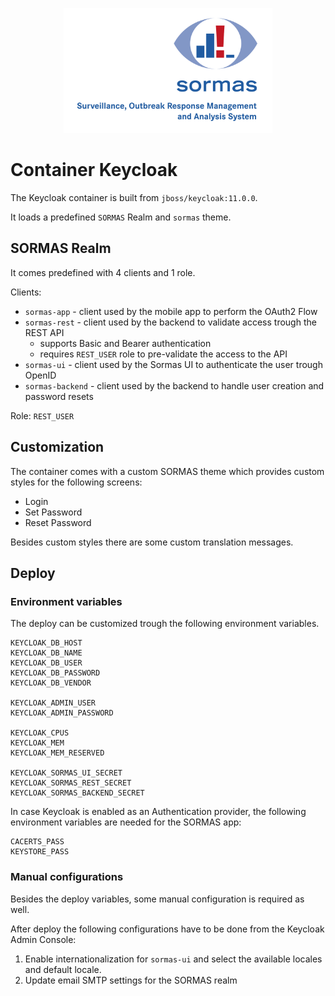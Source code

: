 <p align="center">
  <a href="https://sormas.org/">
    <img
      alt="SORMAS - Surveillance, Outbreak Response Management and Analysis System"
      src="../logo.png"
      height="200"
    />
  </a>
</p>

# Container Keycloak

The Keycloak container is built from `jboss/keycloak:11.0.0`.

It loads a predefined `SORMAS` Realm and `sormas` theme.

## SORMAS Realm

It comes predefined with 4 clients and 1 role.

Clients:
* `sormas-app` - client used by the mobile app to perform the OAuth2 Flow
* `sormas-rest` - client used by the backend to validate access trough the REST API
  * supports Basic and Bearer authentication
  * requires `REST_USER` role to pre-validate the access to the API
* `sormas-ui` - client used by the Sormas UI to authenticate the user trough OpenID
* `sormas-backend` - client used by the backend to handle user creation and password resets

Role: `REST_USER`

## Customization

The container comes with a custom SORMAS theme which provides custom styles for the following screens:
* Login
* Set Password
* Reset Password

Besides custom styles there are some custom translation messages.

## Deploy

### Environment variables

The deploy can be customized trough the following environment variables.
```
KEYCLOAK_DB_HOST
KEYCLOAK_DB_NAME
KEYCLOAK_DB_USER
KEYCLOAK_DB_PASSWORD
KEYCLOAK_DB_VENDOR

KEYCLOAK_ADMIN_USER
KEYCLOAK_ADMIN_PASSWORD

KEYCLOAK_CPUS
KEYCLOAK_MEM
KEYCLOAK_MEM_RESERVED

KEYCLOAK_SORMAS_UI_SECRET
KEYCLOAK_SORMAS_REST_SECRET
KEYCLOAK_SORMAS_BACKEND_SECRET
```

In case Keycloak is enabled as an Authentication provider, the following environment variables are needed for the SORMAS app:
```
CACERTS_PASS
KEYSTORE_PASS
```


### Manual configurations

Besides the deploy variables, some manual configuration is required as well.

After deploy the following configurations have to be done from the Keycloak Admin Console:
1. Enable internationalization for `sormas-ui` and select the available locales and default locale.
2. Update email SMTP settings for the SORMAS realm

